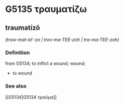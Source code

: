 # G5135 τραυματίζω

## traumatízō

_(trow-mat-id'-zo | trev-ma-TEE-zoh | tra-ma-TEE-zoh)_

### Definition

from G5134; to inflict a wound; wound; 

- to wound

### See also

[[G5134|G5134 τραῦμα]]
